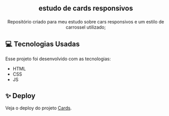 ## <p align="center">estudo de cards responsivos</p>

<p align="center">
Repositório criado para meu estudo sobre cars responsivos e um estilo de carrossel utilizado;

## 💻 Tecnologias Usadas

Esse projeto foi desenvolvido com as tecnologias:

- HTML
- CSS
- JS

 
## ✨ Deploy
  Veja o deploy do projeto [Cards](https://antonioscn.github.io/timephone/).

